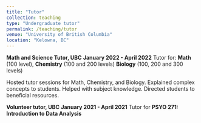 ```yaml
---
title: "Tutor"
collection: teaching
type: "Undergraduate tutor"
permalink: /teaching/tutor
venue: "University of British Columbia"
location: "Kelowna, BC"
---
```


**Math and Science Tutor, UBC**
**January 2022 - April 2022**
Tutor for:
**Math** (100 level), 
**Chemistry** (100 and 200 levels) 
**Biology** (100, 200 and 300 levels)

Hosted tutor sessions for Math, Chemistry, and Biology. Explained complex concepts to students. Helped with subject knowledge. Directed students to beneficial resources.

**Volunteer tutor, UBC**
**January 2021 - April 2021**
Tutor for **PSYO 271: Introduction to Data Analysis**
